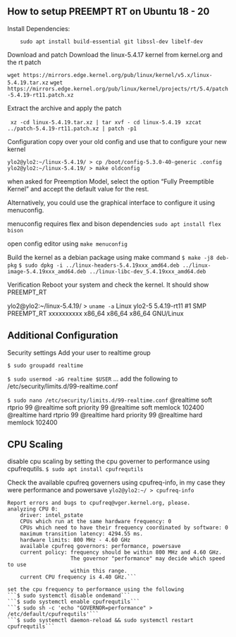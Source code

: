## How to setup PREEMPT RT on Ubuntu 18 - 20

Install Dependencies:

        sudo apt install build-essential git libssl-dev libelf-dev
    
Download and patch
Download the linux-5.4.17 kernel from kernel.org and the rt patch

``` wget https://mirrors.edge.kernel.org/pub/linux/kernel/v5.x/linux-5.4.19.tar.xz ```
```wget https://mirrors.edge.kernel.org/pub/linux/kernel/projects/rt/5.4/patch-5.4.19-rt11.patch.xz``` 

Extract the archive and apply the patch

``` xz -cd linux-5.4.19.tar.xz | tar xvf - cd linux-5.4.19```
``` xzcat ../patch-5.4.19-rt11.patch.xz | patch -p1``` 

Configuration
copy over your old config and use that to configure your new kernel

``ylo2@ylo2:~/linux-5.4.19/ > cp /boot/config-5.3.0-40-generic .config
ylo2@ylo2:~/linux-5.4.19/ > make oldconfig``

when asked for Preemption Model, select the option “Fully Preemptible Kernel” and accept the default value for the rest.

Alternatively, you could use the graphical interface to configure it using menuconfig.

menuconfig requires flex and bison dependencies
```sudo apt install flex bison```

open config editor using
```make menuconfig```

Build the kernel as a debian package using make command
```$ make -j8 deb-pkg```
```$ sudo dpkg -i ../linux-headers-5.4.19xxx_amd64.deb ../linux-image-5.4.19xxx_amd64.deb ../linux-libc-dev_5.4.19xxx_amd64.deb```

Verification
Reboot your system and check the kernel. It should show PREEMPT_RT

ylo2@ylo2:~/linux-5.4.19/ > ```uname -a```
Linux ylo2-5 5.4.19-rt11 #1 SMP PREEMPT_RT xxxxxxxxxx x86_64 x86_64 x86_64 GNU/Linux


## Additional Configuration
Security settings
Add your user to realtime group

```$ sudo groupadd realtime```

```$ sudo usermod -aG realtime $USER```
...
add the following to /etc/security/limits.d/99-realtime.conf

```$ sudo nano /etc/security/limits.d/99-realtime.conf```
@realtime soft rtprio 99
@realtime soft priority 99
@realtime soft memlock 102400
@realtime hard rtprio 99
@realtime hard priority 99
@realtime hard memlock 102400

## CPU Scaling

disable cpu scaling by setting the cpu governer to performance using cpufrequtils.
```$ sudo apt install cpufrequtils```

Check the available cpufreq governers using cpufreq-info, in my case they were performance and powersave
```ylo2@ylo2:~/ > cpufreq-info```

```cpufrequtils 008: cpufreq-info (C) Dominik Brodowski 2004-2009
Report errors and bugs to cpufreq@vger.kernel.org, please.
analyzing CPU 0:
    driver: intel_pstate
    CPUs which run at the same hardware frequency: 0
    CPUs which need to have their frequency coordinated by software: 0
    maximum transition latency: 4294.55 ms.
    hardware limits: 800 MHz - 4.60 GHz
    available cpufreq governors: performance, powersave
    current policy: frequency should be within 800 MHz and 4.60 GHz.
                    The governor "performance" may decide which speed to use
                    within this range.
    current CPU frequency is 4.40 GHz.```
    
set the cpu frequency to performance using the following
```$ sudo systemctl disable ondemand```
```$ sudo systemctl enable cpufrequtils```
```$ sudo sh -c 'echo "GOVERNOR=performance" > /etc/default/cpufrequtils'```
```$ sudo systemctl daemon-reload && sudo systemctl restart cpufrequtils```

